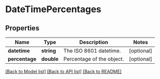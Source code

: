 # DateTimePercentages

## Properties
Name | Type | Description | Notes
------------ | ------------- | ------------- | -------------
**datetime** | **string** | The ISO 8601 datetime. | [optional] 
**percentage** | **double** | Percentage of the object. | [optional] 

[[Back to Model list]](../README.md#documentation-for-models) [[Back to API list]](../README.md#documentation-for-api-endpoints) [[Back to README]](../README.md)



